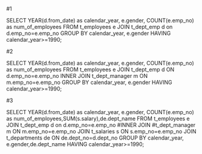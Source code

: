 #1

SELECT YEAR(d.from_date) as calendar_year, e.gender, COUNT(e.emp_no) as num_of_employees FROM t_employees e 
JOIN t_dept_emp d on d.emp_no=e.emp_no 
GROUP BY calendar_year, e.gender 
HAVING calendar_year>=1990;

#2

SELECT YEAR(d.from_date) as calendar_year, e.gender, COUNT(e.emp_no) as num_of_employees FROM t_employees e 
JOIN t_dept_emp d ON d.emp_no=e.emp_no 
INNER JOIN t_dept_manager m ON m.emp_no=e.emp_no 
GROUP BY calendar_year, e.gender 
HAVING calendar_year>=1990;

#3

SELECT YEAR(d.from_date) as calendar_year, e.gender, COUNT(e.emp_no) as num_of_employees,SUM(s.salary),de.dept_name FROM t_employees e 
JOIN t_dept_emp d on d.emp_no=e.emp_no 
#INNER JOIN #t_dept_manager m ON m.emp_no=e.emp_no 
JOIN t_salaries s ON s.emp_no=e.emp_no 
JOIN t_departments de ON de.dept_no=d.dept_no 
GROUP BY calendar_year, e.gender,de.dept_name 
HAVING calendar_year>=1990;
